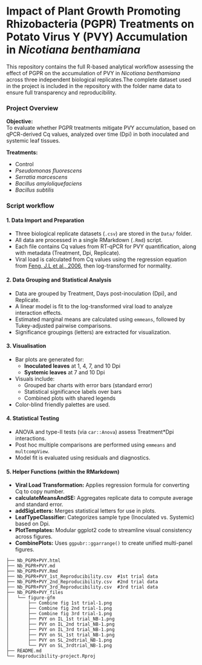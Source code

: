 # Impact of Plant Growth Promoting Rhizobacteria (PGPR) Treatments on Potato Virus Y (PVY) Accumulation in *Nicotiana benthamiana*

This repository contains the full R-based analytical workflow assessing the effect of PGPR on the accumulation of PVY in *Nicotiana benthamiana* across three independent biological replicates.The complete dataset used in the project is included in the repository with the folder name data to ensure full transparency and reproducibility. 

### Project Overview

**Objective:**  
To evaluate whether PGPR treatments mitigate PVY accumulation, based on qPCR-derived Cq values, analyzed over time (Dpi) in both inoculated and systemic leaf tissues.

**Treatments:**
- Control  
- *Pseudomonas fluorescens*  
- *Serratia marcescens*  
- *Bacillus amyloliquefaciens*  
- *Bacillus subtilis*

### Script workflow

#### **1. Data Import and Preparation**

- Three biological replicate datasets (`.csv`) are stored in the `Data/` folder.
- All data are processed in a single RMarkdown (`.Rmd`) script.
- Each file contains Cq values from RT-qPCR for PVY quantification, along with metadata (Treatment, Dpi, Replicate).
- Viral load is calculated from Cq values using the regression equation from [Feng, J.L et al., 2006](https://academic.oup.com/abbs/article/38/10/669/217), then log-transformed for normality.

#### **2. Data Grouping and Statistical Analysis**

- Data are grouped by Treatment, Days post-inoculation (Dpi), and Replicate.
- A linear model is fit to the log-transformed viral load to analyze interaction effects.
- Estimated marginal means are calculated using `emmeans`, followed by Tukey-adjusted pairwise comparisons.
- Significance groupings (letters) are extracted for visualization.

#### **3. Visualisation**

- Bar plots are generated for:
  - **Inoculated leaves** at 1, 4, 7, and 10 Dpi
  - **Systemic leaves** at 7 and 10 Dpi
- Visuals include:
  - Grouped bar charts with error bars (standard error)
  - Statistical significance labels over bars
  - Combined plots with shared legends
- Color-blind friendly palettes are used.

#### **4. Statistical Testing**

- ANOVA and type-II tests (via `car::Anova`) assess Treatment*Dpi interactions.
- Post hoc multiple comparisons are performed using `emmeans` and `multcompView`.
- Model fit is evaluated using residuals and diagnostics.

#### **5. Helper Functions (within the RMarkdown)**

- **Viral Load Transformation:** Applies regression formula for converting Cq to copy number.
- **calculateMeansAndSE:** Aggregates replicate data to compute average and standard error.
- **addSigLetters:** Merges statistical letters for use in plots.
- **LeafTypeClassifier:** Categorizes sample type (Inoculated vs. Systemic) based on Dpi.
- **PlotTemplates:** Modular ggplot2 code to streamline visual consistency across figures.
- **CombinePlots:** Uses `ggpubr::ggarrange()` to create unified multi-panel figures.

```
├── Nb_PGPR+PVY.html  
├── Nb_PGPR+PVY.md
├── Nb_PGPR+PVY.Rmd
├── Nb_PGPR+PVY_1st_Reproducibility.csv  #1st trial data
├── Nb_PGPR+PVY_2nd_Reproducibility.csv  #2nd trial data
├── Nb_PGPR+PVY_3rd_Reproducibility.csv  #3rd trial data
├── Nb_PGPR+PVY_files
│   └── figure-gfm
│       ├── Combine fig 1st trial-1.png
│       ├── Combine fig 2nd trial-1.png
│       ├── Combine fig 3rd trial-1.png
│       ├── PVY on IL_1st trial_NB-1.png
│       ├── PVY on IL_2nd trial_NB-1.png
│       ├── PVY on IL_3rd trial_NB-1.png
│       ├── PVY on SL_1st trial_NB-1.png
│       ├── PVY on SL_2ndtrial_NB-1.png
│       └── PVY on SL_3rdtrial_NB-1.png
├── README.md
└── Reproducibility-project.Rproj
```